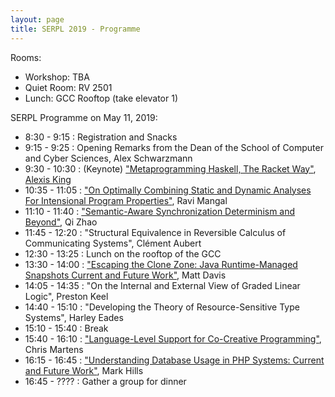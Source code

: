 ```yaml
---
layout: page
title: SERPL 2019 - Programme
---
```


Rooms:
  - Workshop: TBA
  - Quiet Room: RV 2501
  - Lunch: GCC Rooftop (take elevator 1)

SERPL Programme on May 11, 2019:

- 8:30 - 9:15 : Registration and Snacks
- 9:15 - 9:25 : Opening Remarks from the Dean of the School of Computer and Cyber Sciences, Alex Schwarzmann
- 9:30 - 10:30 : (Keynote) ["Metaprogramming Haskell, The Racket Way"](SERPL/includes/abstracts/Alexis-King.html), [Alexis King](https://lexi-lambda.github.io/resume.html)       
- 10:35 - 11:05 : ["On Optimally Combining Static and Dynamic Analyses For Intensional Program Properties"](SERPL/includes/abstracts/Ravi-Mangal.pdf), Ravi Mangal
- 11:10 - 11:40 : ["Semantic-Aware Synchronization Determinism and Beyond"](SERPL/includes/abstracts/Qi-Zhao.pdf), Qi Zhao
- 11:45 - 12:20 : "Structural Equivalence in Reversible Calculus of Communicating Systems", Clément Aubert
- 12:30 - 13:25 : Lunch on the rooftop of the GCC
- 13:30 - 14:00 : ["Escaping the Clone Zone: Java Runtime-Managed Snapshots Current and Future Work"](SERPL/includes/abstracts/Matt-Davis.pdf), Matt Davis
- 14:05 - 14:35 : "On the Internal and External View of Graded Linear Logic", Preston Keel
- 14:40 - 15:10 : "Developing the Theory of Resource-Sensitive Type Systems", Harley Eades
- 15:10 - 15:40 : Break
- 15:40 - 16:10 : ["Language-Level Support for Co-Creative Programming"](SERPL/includes/abstracts/Chris-Martens.pdf), Chris Martens
- 16:15 - 16:45 : ["Understanding Database Usage in PHP Systems: Current and Future Work"](SERPL/includes/abstracts/Mark-Hills.pdf), Mark Hills
- 16:45 - ???? : Gather a group for dinner